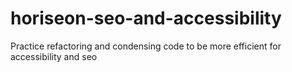# horiseon-seo-and-accessibility
Practice refactoring and condensing code to be more efficient for accessibility and seo